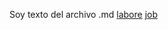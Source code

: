 Soy texto del archivo .md
[labore](https://en.wiktionary.org/wiki/labore)
[job](https://en.wiktionary.org/wiki/labore)
